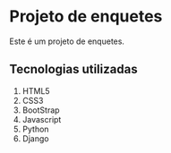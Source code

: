 # Projeto de enquetes
Este é um projeto de enquetes.

## Tecnologias utilizadas
1. HTML5
2. CSS3
3. BootStrap
4. Javascript
5. Python
6. Django
